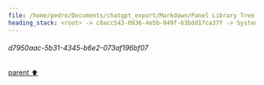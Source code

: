 ```yaml
---
file: /home/pedro/Documents/chatgpt_export/Markdown/Panel Library Tree Widgets.md
heading_stack: <root> -> c8acc543-0936-4e5b-949f-63bdd17ca37f -> System -> 836d14e2-cd23-4e65-b576-968c4d21c011 -> System -> aaa2a72b-1dee-418c-97aa-a60d9d5e6556 -> User -> d7950aac-5b31-4345-b6e2-073af196bf07
---
```

###### d7950aac-5b31-4345-b6e2-073af196bf07
[parent ⬆️](#aaa2a72b-1dee-418c-97aa-a60d9d5e6556)
